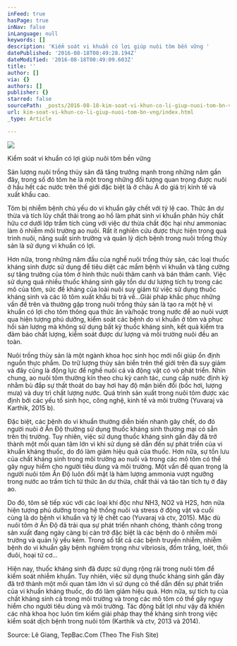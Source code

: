 ```yaml
---
inFeed: true
hasPage: true
inNav: false
inLanguage: null
keywords: []
description: 'Kiểm soát vi khuẩn có lợi giúp nuôi tôm bền vững '
datePublished: '2016-08-18T00:49:28.194Z'
dateModified: '2016-08-18T00:49:09.603Z'
title: ''
author: []
via: {}
authors: []
publisher: {}
starred: false
sourcePath: _posts/2016-08-18-kim-soat-vi-khun-co-li-giup-nuoi-tom-bn-vng.md
url: kim-soat-vi-khun-co-li-giup-nuoi-tom-bn-vng/index.html
_type: Article

---
```

![](https://the-grid-user-content.s3-us-west-2.amazonaws.com/1bab2c48-9d33-4d2d-b30c-b855c59b0d61.jpg)

Kiểm soát vi khuẩn có lợi giúp nuôi tôm bền vững 

Sản lượng nuôi trồng thủy sản đã tăng trưởng mạnh trong những năm gần đây, trong số đó tôm he là một trong những đối tượng quan trọng được nuôi ở hầu hết các nước trên thế giới đặc biệt là ở châu Á do giá trị kinh tế và xuất khẩu cao. 

Tôm bị nhiễm bệnh chủ yếu do vi khuẩn gây chết với tỷ lệ cao. Thức ăn dư thừa và tích lũy chất thải trong ao hồ làm phát sinh vi khuẩn phân hủy chất hữu cơ dưới lớp trầm tích cùng với việc dư thừa chất độc hại như ammoniac làm ô nhiễm môi trường ao nuôi. Rất ít nghiên cứu được thực hiện trong quá trình nuôi, năng suất sinh trưởng và quản lý dịch bệnh trong nuôi trồng thủy sản là sử dụng vi khuẩn có lợi. 

Hơn nữa, trong những năm đầu của nghề nuôi trồng thủy sản, các loại thuốc kháng sinh được sử dụng để tiêu diệt các mầm bệnh vi khuẩn và tăng cường sự tăng trưởng của tôm ở hình thức nuôi thâm canh và bán thâm canh. Việc sử dụng quá nhiều thuốc kháng sinh gây tồn dư dư lượng tích tụ trong các mô của tôm, sức đề kháng của loài nuôi suy giảm từ việc sử dụng thuốc kháng sinh và các lô tôm xuất khẩu bị trả về...Giải pháp khắc phục những vấn đề trên và thường gặp trong nuôi trồng thủy sản là tạo ra một hệ vi khuẩn có lợi cho tôm thông qua thức ăn và/hoặc trong nước để ao nuôi vượt qua hiện tượng phú dưỡng, kiểm soát các bệnh do vi khuẩn ở tôm và phục hồi sản lượng mà không sử dụng bất kỳ thuốc kháng sinh, kết quả kiểm tra đảm bảo chất lượng, kiểm soát được dư lượng và môi trường nuôi đều an toàn. 

Nuôi trồng thủy sản là một ngành khoa học sinh học mới nổi giúp ổn định nguồn thực phẩm. Do trữ lượng thủy sản biển trên thế giới trên đà suy giảm và đây cũng là động lực để nghề nuôi cá và động vật có vỏ phát triển. Nhìn chung, ao nuôi tôm thường kín theo chu kỳ canh tác, cung cấp nước định kỳ nhằm bù đắp sự thất thoát do bay hơi hay độ mặn biến đổi (bốc hơi, lượng mưa) và duy trì chất lượng nước. Quá trình sản xuất trong nuôi tôm được xác định bởi các yếu tố sinh học, công nghệ, kinh tế và môi trường (Yuvaraj và Karthik, 2015 b). 

Đặc biệt, các bệnh do vi khuẩn thường diễn biến nhanh gây chết, do đó người nuôi ở Ấn Độ thường sử dụng thuốc kháng sinh thương mại có sẵn trên thị trường. Tuy nhiên, việc sử dụng thuốc kháng sinh gần đây đã trở thành một mối quan tâm lớn vì khi sử dụng sẽ dẫn đến sự phát triển của vi khuẩn kháng thuốc, do đó làm giảm hiệu quả của thuốc. Hơn nữa, sự tồn lưu của chất kháng sinh trong môi trường ao nuôi và trong các mô tôm có thể gây nguy hiểm cho người tiêu dùng và môi trường. Một vấn đề quan trọng là người nuôi tôm Ấn Độ luôn đối mặt là hàm lượng ammonia vượt ngưỡng trong nước ao trầm tích từ thức ăn dư thừa, chất thải và tảo tàn tích tụ ở đáy ao. 

Do đó, tôm sẽ tiếp xúc với các loại khí độc như NH3, NO2 và H2S, hơn nữa hiện tượng phú dưỡng trong hệ thống nuôi và stress ở động vật và cuối cùng là do bệnh vi khuẩn và tỷ lệ chết cao (Yuvaraj và ctv, 2015). Mặc dù nuôi tôm ở Ấn Độ đã trải qua sự phát triển nhanh chóng, thành công trong sản xuất đang ngày càng bị cản trở đặc biệt là các bệnh do ô nhiễm môi trường và quản lý yếu kém. Trong số tất cả các bệnh truyền nhiễm, nhiễm bệnh do vi khuẩn gây bệnh nghiêm trọng như vibriosis, đốm trắng, loét, thối đuôi, hoại tử cơ...

Hiện nay, thuốc kháng sinh đã được sử dụng rộng rãi trong nuôi tôm để kiểm soát nhiễm khuẩn. Tuy nhiên, việc sử dụng thuốc kháng sinh gần đây đã trở thành một mối quan tâm lớn vì sử dụng có thể dẫn đến sự phát triển của vi khuẩn kháng thuốc, do đó làm giảm hiệu quả. Hơn nữa, sự tích tụ của chất kháng sinh cả trong môi trường và trong các mô tôm có thể gây nguy hiểm cho người tiêu dùng và môi trường. Tác động bất lợi như vậy đã khiến các nhà khoa học luôn tìm kiếm giải pháp thay thế kháng sinh trong việc kiểm soát dịch bệnh trong nuôi tôm (Karthik và ctv, 2013 và 2014). 

Source: Lê Giang, TepBac.Com (Theo The Fish Site)